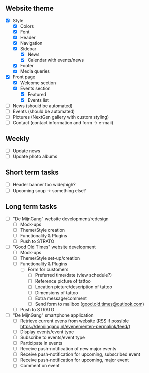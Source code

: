 ## Website theme
- [x] Style
	- [x] Colors
	- [x] Font
	- [x] Header
	- [x] Navigation
	- [x] Sidebar
		- [x] News
		- [x] Calendar with events/news
	- [x] Footer
	- [x] Media queries
- [x] Front page
	- [x] Welcome section
	- [x] Events section
		- [x] Featured
		- [x] Events list
- [ ] News (should be automated)
- [ ] Events (should be automated)
- [ ] Pictures (NextGen gallery with custom styling)
- [ ] Contact (contact information and form -> e-mail)
## Weekly
- [ ] Update news
- [ ] Update photo albums
## Short term tasks
- [ ] Header banner too wide/high?
- [ ] Upcoming soup -> something else?
## Long term tasks
- [ ] "De MijnGang" website development/redesign
	- [ ] Mock-ups
	- [ ] Theme/Style creation
	- [ ] Functionality & Plugins
	- [ ] Push to STRATO
- [ ] "Good Old Times" website development
	- [ ] Mock-ups
	- [ ] Theme/Style set-up/creation
	- [ ] Functionality & Plugins
		- [ ] Form for customers
			- [ ] Preferred time/date (view schedule?)
			- [ ] Reference picture of tattoo
			- [ ] Location picture/description of tattoo
			- [ ] Dimensions of tattoo
			- [ ] Extra message/comment
			- [ ] Send form to mailbox (good.old.times@outlook.com)
	- [ ] Push to STRATO
- [ ] "De MijnGang" smartphone application
	- [ ] Retrieve current evens from website (RSS if possible https://demijngang.nl/evenementen-permalink/feed/)
	- [ ] Display events/event type
	- [ ] Subscribe to events/event type
	- [ ] Participate in events
	- [ ] Receive push-notification of new major events
	- [ ] Receive push-notification for upcoming, subscribed event
	- [ ] Receive push-notification for upcoming, major event
	- [ ] Comment on event
